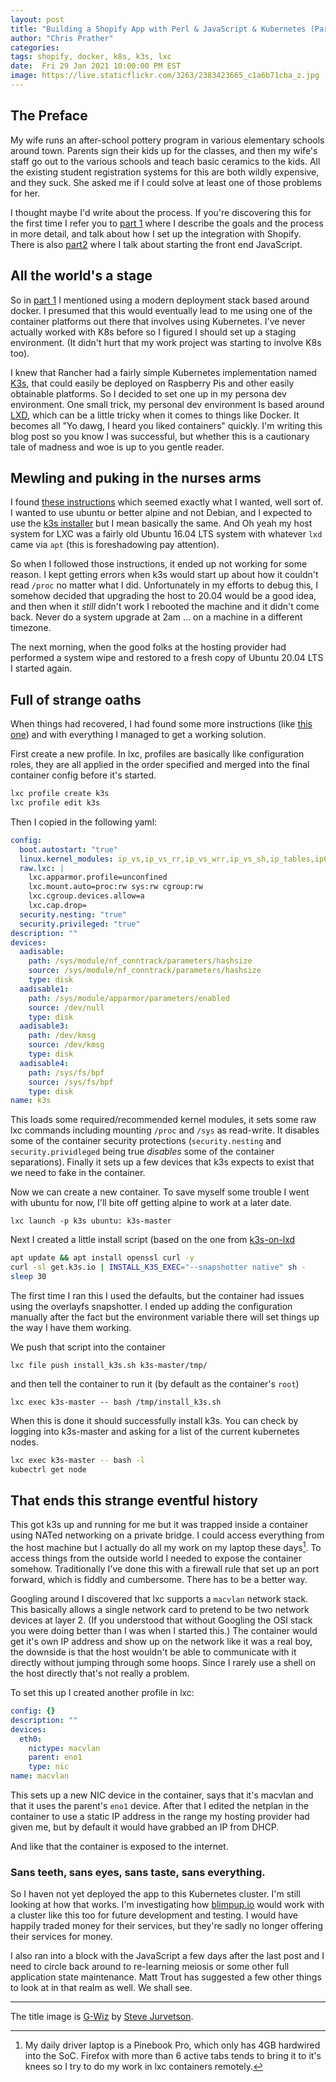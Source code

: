 ```yaml
---
layout: post
title: "Building a Shopify App with Perl & JavaScript & Kubernetes (Part 3a)"
author: "Chris Prather"
categories:
tags: shopify, docker, k8s, k3s, lxc
date:  Fri 29 Jan 2021 10:00:00 PM EST
image: https://live.staticflickr.com/3263/2383423665_c1a6b71cba_z.jpg
---
```


## The Preface

My wife runs an after-school pottery program in various elementary schools
around town. Parents sign their kids up for the classes, and then my wife's
staff go out to the various schools and teach basic ceramics to the kids. All
the existing student registration systems for this are both wildly expensive,
and they suck. She asked me if I could solve at least one of those problems
for her.

I thought maybe I'd write about the process. If you're discovering this for
the first time I refer you to [part 1][1] where I describe the goals and
the process in more detail, and talk about how I set up the integration with
Shopify. There is also [part2][2] where I talk about starting the front end
JavaScript.

[1]: https://chris.prather.org/Building-a-Shopify-App-With-Perl-Part-1.html
[2]: https://chris.prather.org/Building-a-Shopify-App-With-Perl-Part-2.html

## All the world's a stage

So in [part 1][1] I mentioned using a modern deployment stack based around
docker. I presumed that this would eventually lead to me using one of the
container platforms out there that involves using Kubernetes. I've never
actually worked with K8s before so I figured I should set up a staging
environment. (It didn't hurt that my work project was starting to involve K8s
too).

I knew that Rancher had a fairly simple Kubernetes implementation named
[K3s][k3s], that could easily be deployed on Raspberry Pis and other easily
obtainable platforms. So I decided to set one up in my persona dev environment.
One small trick, my personal dev environment ls based around [LXD][lxd], which
can be a little tricky when it comes to things like Docker. It becomes all "Yo
dawg, I heard you liked containers" quickly. I'm writing this blog post so you
know I was successful, but whether this is a cautionary tale of madness and woe
is up to you gentle reader.

[k3s]: https://rancher.com/docs/k3s/latest/en/
[lxd]: https://linuxcontainers.org

## Mewling and puking in the nurses arms

I found [these instructions](k8s-lxc) which seemed exactly what I wanted, well
sort of. I wanted to use ubuntu or better alpine and not Debian, and I expected
to use the [k3s installer][k3s-installer] but I mean basically the same. And Oh
yeah my host system for LXC was a fairly old Ubuntu 16.04 LTS system with
whatever `lxd` came via `apt` (this is foreshadowing pay attention).

So when I followed those instructions, it ended up not working for some reason.
I kept getting errors when k3s would start up about how it couldn't read
`/proc` no matter what I did. Unfortunately in my efforts to debug this, I
somehow decided that upgrading the host to 20.04 would be a good idea, and then
when it *still* didn't work I rebooted the machine and  it didn't come back.
Never do a system upgrade at 2am &hellip; on a machine in a different timezone.

The next morning, when the good folks at the hosting provider had performed a
system wipe and restored to a fresh copy of Ubuntu 20.04 LTS I started again.

[k8s-lxc]: https://github.com/corneliusweig/kubernetes-lxd/blob/master/README-k3s.md
[k3s-installer]: https://get.k3s.io/

## Full of strange oaths

When things had recovered, I had found some more instructions (like
[this one][k3s-lxd]) and with everything I managed to get a working solution.

First create a new profile. In lxc, profiles are basically like configuration
roles, they are all applied in the order specified and merged into the final
container config before it's started.

```bash
lxc profile create k3s
lxc profile edit k3s
```

Then I copied in the following yaml:

```yaml
config:
  boot.autostart: "true"
  linux.kernel_modules: ip_vs,ip_vs_rr,ip_vs_wrr,ip_vs_sh,ip_tables,ip6_tables,netlink_diag,nf_nat,overlay,br_netfilter,vxlan
  raw.lxc: |
    lxc.apparmor.profile=unconfined
    lxc.mount.auto=proc:rw sys:rw cgroup:rw
    lxc.cgroup.devices.allow=a
    lxc.cap.drop=
  security.nesting: "true"
  security.privileged: "true"
description: ""
devices:
  aadisable:
    path: /sys/module/nf_conntrack/parameters/hashsize
    source: /sys/module/nf_conntrack/parameters/hashsize
    type: disk
  aadisable1:
    path: /sys/module/apparmor/parameters/enabled
    source: /dev/null
    type: disk
  aadisable3:
    path: /dev/kmsg
    source: /dev/kmsg
    type: disk
  aadisable4:
    path: /sys/fs/bpf
    source: /sys/fs/bpf
    type: disk
name: k3s
```

This loads some required/recommended kernel modules, it sets some raw lxc
commands including mounting `/proc` and `/sys` as read-write. It disables some
of the container security protections (`security.nesting` and
`security.prividleged` being true *disables* some of the container
separations). Finally it sets up a few devices that k3s expects to exist that
we need to fake in the container.

Now we can create a new container. To save myself some trouble I
went with ubuntu for now, I'll bite off getting alpine to work at a later date.

`lxc launch -p k3s ubuntu: k3s-master`

Next I created a little install script (based on the one from [k3s-on-lxd][k3s-lxd]

```bash
apt update && apt install openssl curl -y
curl -sl get.k3s.io | INSTALL_K3S_EXEC="--snapshotter native" sh -
sleep 30
```

The first time I ran this I used the defaults, but the container had issues
using the overlayfs snapshotter. I ended up adding the configuration manually
after the fact but the environment variable there will set things up the way I
have them working.

We push that script into the container

`lxc file push install_k3s.sh k3s-master/tmp/`

and then tell the container to run it (by default as the container's `root`)

`lxc exec k3s-master -- bash /tmp/install_k3s.sh`

When this is done it should successfully install k3s. You can check by logging
into k3s-master and asking for a list of the current kubernetes nodes.

```bash
lxc exec k3s-master -- bash -l
kubectrl get node
```
[k3s-lxd]: https://github.com/ruanbekker/k3s-on-lxd

## That ends this strange eventful history

This got k3s up and running for me but it was trapped inside a container using
NATed networking on a private bridge. I could access everything from the host
machine but I actually do all my work on my laptop these days[^1]. To access
things from the outside world I needed to expose the container somehow.
Traditionally I've done this with a firewall rule that set up an port forward,
which is fiddly and cumbersome. There has to be a better way.

Googling around I discovered that lxc supports a `macvlan` network stack. This
basically allows a single network card to pretend to be two network devices at
layer 2. (If you understood that without Googling the OSI stack you were doing
better than I was when I started this.) The container would get it's own IP
address and show up on the network like it was a real boy, the downside is that
the host wouldn't be able to communicate with it directly without jumping
through some hoops. Since I rarely use a shell on the host directly that's not
really a problem.

To set this up I created another profile in lxc:

```yaml
config: {}
description: ""
devices:
  eth0:
    nictype: macvlan
    parent: eno1
    type: nic
name: macvlan
```

This sets up a new NIC device in the container, says that it's macvlan and that
it uses the parent's `eno1` device. After that I edited the netplan in the
container to use a static IP address in the range my hosting provider had given
me, but by default it would have grabbed an IP from DHCP.

And like that the container is exposed to the internet.

### Sans teeth, sans eyes, sans taste, sans everything.

So I haven not yet deployed the app to this Kubernetes cluster. I'm still
looking at how that works. I'm investigating how
[blimpup.io](https://blimpup.io) would work with a cluster like this too for
future development and testing. I would have happily traded money for their
services, but they're sadly no longer offering their services for money.

I also ran into a block with the JavaScript a few days after the last post and
I need to circle back around to re-learning meiosis or some other full
application state maintenance. Matt Trout has suggested a few other things to
look at in that realm as well. We shall see.

---

The title image is [G-Wiz](https://flic.kr/p/4CBEPt) by [Steve Jurvetson](url=https://www.flickr.com/photos/jurvetson/).

[^1]: My daily driver laptop is a Pinebook Pro, which only has 4GB hardwired into the SoC. Firefox with more than 6 active tabs tends to bring it to it's knees so I try to do my work in lxc containers remotely.
